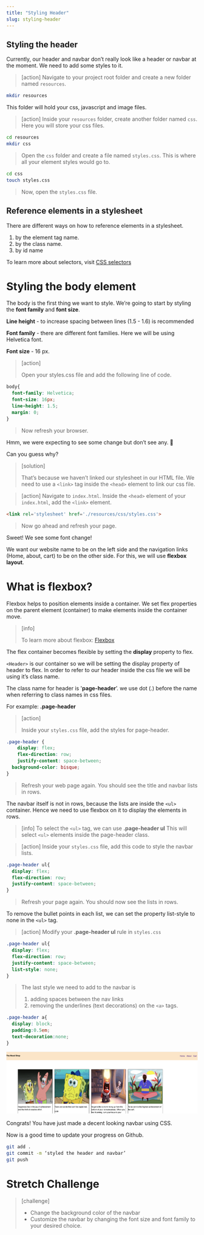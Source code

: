 ```yaml
---
title: "Styling Header"
slug: styling-header
---
```


## Styling the header
Currently, our header and navbar don’t really look like a header or navbar at the moment. We need to add some styles to it.

>[action] Navigate to your project root folder and create a new folder named `resources`.
>
```bash
mkdir resources
```

This folder will hold your css, javascript and image files.

>[action] Inside your `resources` folder, create another folder named `css`. Here you will store your css files.
>
```bash
cd resources
mkdir css
```
> Open the `css` folder and create a file named `styles.css`. This is where all your element styles would go to.
>
```bash
cd css
touch styles.css
```
> Now, open the `styles.css` file.

## Reference elements in a stylesheet
There are different ways on how to reference elements in a stylesheet.

1. by the element tag name.
1. by the class name.
1. by id name  

To learn more about selectors, visit [CSS selectors](https://www.w3schools.com/css/css_selectors.asp)

# Styling the body element
The body is the first thing we want to style.
We’re going to start by styling the **font family** and **font size**.

**Line height** - to increase spacing between lines (1.5 - 1.6) is recommended

**Font family** - there are different font families. Here we will be using
 Helvetica font.

**Font size** - 16 px.

>[action]
>
> Open your styles.css file and add the following line of code.
>
```css
body{
  font-family: Helvetica;
  font-size: 16px;
  line-height: 1.5;
  margin: 0;
}
```
>
> Now refresh your browser.

Hmm, we were expecting to see some change but don’t see any. 🤔

Can you guess why?

> [solution]
>
> That’s because we haven’t linked our stylesheet in our HTML file.
We need to use a ```<link>``` tag inside the ```<head>``` element to link our css file.

<!--  -->

>[action] Navigate to `index.html`. Inside the ```<head>``` element of your `index.html`, add the ```<link>``` element.
>
```html
<link rel='stylesheet' href='./resources/css/styles.css'>
```
>
> Now go ahead and refresh your page.

Sweet! We see some font change!

We want our website name to be on the left side and the navigation links (Home, about, cart) to be on the other side. For this, we will use **flexbox layout**.

# What is flexbox?

Flexbox helps to position elements inside a container.
We set flex properties on the parent element (container) to make elements inside the container move.

> [info]
>
> To learn more about flexbox: [Flexbox](https://www.w3schools.com/css/css3_flexbox.asp)

The flex container becomes flexible by setting the **display** property to flex.

```<Header>``` is our container so we will be setting the display property of header to flex. In order to refer to our header inside the css file we will be using it’s class name.


The class name for header is '**page-header**’.
we use dot (.) before the name when referring to class names in css files.

For example:  **.page-header**

>[action]
>
> Inside your `styles.css` file, add the styles for page-header.
>
```css
.page-header {
	display: flex;
	flex-direction: row;
	justify-content: space-between;
  background-color: bisque;
}
```
>
> Refresh your web page again. You should see the title and navbar lists in rows.

The navbar itself is not in rows, because the lists are inside the ```<ul>``` container. Hence we need to use flexbox on it to display the elements in rows.

>[info] To select the ```<ul>``` tag, we can use **.page-header ul**
This will select ```<ul>``` elements inside the page-header class.

<!--  -->

>[action] Inside your `styles.css` file, add this code to style the navbar lists.
>
```css
.page-header ul{
  display: flex;
  flex-direction: row;
  justify-content: space-between;
}
```
> Refresh your page again. You should now see the lists in rows.

To remove the bullet points in each list, we can set the property list-style to none in the ```<ul>``` tag.

>[action] Modify your **.page-header ul** rule in `styles.css`
>
```css
.page-header ul{
  display: flex;
  flex-direction: row;
  justify-content: space-between;
  list-style: none;
}
```
>
> The last style we need to add to the navbar is
>
> 1. adding spaces between the nav links
> 1. removing the underlines (text decorations) on the ```<a>``` tags.
>
```css
.page-header a{
  display: block;
  padding:0.5em;
  text-decoration:none;
}
```

![Navbar Example](assets/01_styling-header_navbar-example.png "Navbar example")

Congrats! You have just made a decent looking navbar using CSS.

Now is a good time to update your progress on Github.

```bash
git add .
git commit -m ‘styled the header and navbar’
git push
```

# Stretch Challenge

> [challenge]
>
> - Change the background color of the navbar
> - Customize the navbar by changing the font size and font family to your desired choice.
